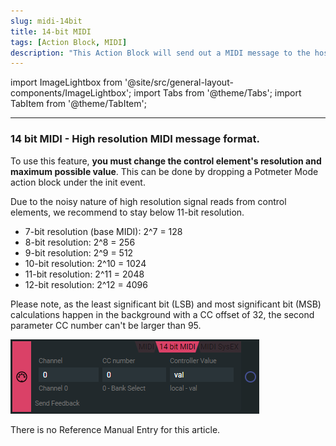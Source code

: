 ```yaml
---
slug: midi-14bit
title: 14-bit MIDI
tags: [Action Block, MIDI]
description: "This Action Block will send out a MIDI message to the host on an Event trigger. This is the highres 14-bit MIDI mode. "
---
```


import ImageLightbox from '@site/src/general-layout-components/ImageLightbox';
import Tabs from '@theme/Tabs';
import TabItem from '@theme/TabItem';

---

<Tabs queryString="tab">
  <TabItem value="About 14bit MIDI" label="About 14bit MIDI" default>



### 14 bit MIDI - High resolution MIDI message format.
To use this feature, **you must change the control element's resolution and maximum possible value**. 
This can be done by dropping a Potmeter Mode action block under the init event.

Due to the noisy nature of high resolution signal reads from control elements, we recommend to stay below 11-bit resolution.

- 7-bit resolution (base MIDI): 2^7 = 128
- 8-bit resolution: 2^8 = 256
- 9-bit resolution: 2^9 = 512
- 10-bit resolution: 2^10 = 1024
- 11-bit resolution: 2^11 = 2048
- 12-bit resolution: 2^12 = 4096

Please note, as the least significant bit (LSB) and most significant bit (MSB) calculations happen in the background with a CC offset of 32, the second parameter CC number can't be larger than 95.

![14bit midi](../../img/midi_action_14bit.png)

  </TabItem>
  <TabItem value="Reference Manual Entry" label="Reference Manual Entry">


There is no Reference Manual Entry for this article.



  </TabItem>
</Tabs>


